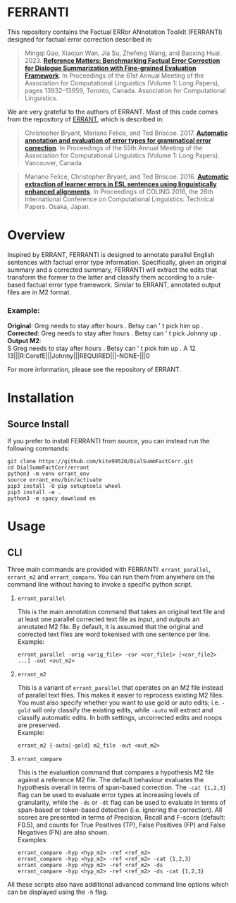# FERRANTI

This repository contains the Factual ERRor ANnotation ToolkIt (FERRANTI) designed for factual error correction described in:

> Mingqi Gao, Xiaojun Wan, Jia Su, Zhefeng Wang, and Baoxing Huai. 2023. [**Reference Matters: Benchmarking Factual Error Correction for Dialogue Summarization with Fine-grained Evaluation Framework**](https://aclanthology.org/2023.acl-long.779/). In Proceedings of the 61st Annual Meeting of the Association for Computational Linguistics (Volume 1: Long Papers), pages 13932–13959, Toronto, Canada. Association for Computational Linguistics.

We are very grateful to the authors of ERRANT. Most of this code comes from the repository of [ERRANT](https://github.com/chrisjbryant/errant), which is described in:

> Christopher Bryant, Mariano Felice, and Ted Briscoe. 2017. [**Automatic annotation and evaluation of error types for grammatical error correction**](https://www.aclweb.org/anthology/P17-1074/). In Proceedings of the 55th Annual Meeting of the Association for Computational Linguistics (Volume 1: Long Papers). Vancouver, Canada.

> Mariano Felice, Christopher Bryant, and Ted Briscoe. 2016. [**Automatic extraction of learner errors in ESL sentences using linguistically enhanced alignments**](https://www.aclweb.org/anthology/C16-1079/). In Proceedings of COLING 2016, the 26th International Conference on Computational Linguistics: Technical Papers. Osaka, Japan.

# Overview

Inspired by ERRANT, FERRANTI is designed to annotate parallel English sentences with factual error type information. Specifically, given an original summary and a corrected summary, FERRANTI will extract the edits that transform the former to the latter and classify them according to a rule-based factual error type framework. Similar to ERRANT, annotated output files are in M2 format.

### Example:  
**Original**: Greg needs to stay after hours . Betsy can ' t pick him up .  
**Corrected**: Greg needs to stay after hours . Betsy can ' t pick Johnny up .  
**Output M2**:  
S Greg needs to stay after hours . Betsy can ' t pick him up .
A 12 13|||R:CorefE|||Johnny|||REQUIRED|||-NONE-|||0

For more information, please see the repository of ERRANT.

# Installation

## Source Install

If you prefer to install FERRANTI from source, you can instead run the following commands:
```
git clone https://github.com/kite99520/DialSummFactCorr.git
cd DialSummFactCorr/errant
python3 -m venv errant_env
source errant_env/bin/activate
pip3 install -U pip setuptools wheel
pip3 install -e .
python3 -m spacy download en
```

# Usage

## CLI

Three main commands are provided with FERRANTI: `errant_parallel`, `errant_m2` and `errant_compare`. You can run them from anywhere on the command line without having to invoke a specific python script.  

1. `errant_parallel`  

     This is the main annotation command that takes an original text file and at least one parallel corrected text file as input, and outputs an annotated M2 file. By default, it is assumed that the original and corrected text files are word tokenised with one sentence per line.  
	 Example:
	 ```
	 errant_parallel -orig <orig_file> -cor <cor_file1> [<cor_file2> ...] -out <out_m2>
	 ```

2. `errant_m2`  

     This is a variant of `errant_parallel` that operates on an M2 file instead of parallel text files. This makes it easier to reprocess existing M2 files. You must also specify whether you want to use gold or auto edits; i.e. `-gold` will only classify the existing edits, while `-auto` will extract and classify automatic edits. In both settings, uncorrected edits and noops are preserved.  
     Example:
	 ```
	 errant_m2 {-auto|-gold} m2_file -out <out_m2>
	 ```

3. `errant_compare`  

     This is the evaluation command that compares a hypothesis M2 file against a reference M2 file. The default behaviour evaluates the hypothesis overall in terms of span-based correction. The `-cat {1,2,3}` flag can be used to evaluate error types at increasing levels of granularity, while the `-ds` or `-dt` flag can be used to evaluate in terms of span-based or token-based detection (i.e. ignoring the correction). All scores are presented in terms of Precision, Recall and F-score (default: F0.5), and counts for True Positives (TP), False Positives (FP) and False Negatives (FN) are also shown.  
	 Examples:
	 ```
     errant_compare -hyp <hyp_m2> -ref <ref_m2> 
     errant_compare -hyp <hyp_m2> -ref <ref_m2> -cat {1,2,3}
     errant_compare -hyp <hyp_m2> -ref <ref_m2> -ds
     errant_compare -hyp <hyp_m2> -ref <ref_m2> -ds -cat {1,2,3}
	 ```	

All these scripts also have additional advanced command line options which can be displayed using the `-h` flag. 


